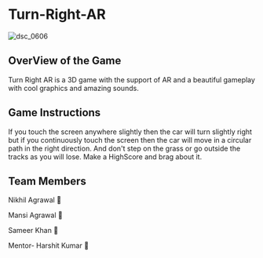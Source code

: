 # Turn-Right-AR

![dsc_0606](https://user-images.githubusercontent.com/34006152/38046257-d4e9d8e2-32dc-11e8-8e13-7dd2efcb8515.JPG)


## OverView of the Game

Turn Right AR is a 3D game with the support of AR and a beautiful gameplay with cool graphics and amazing sounds.

## Game Instructions

If you touch the screen anywhere slightly then the car will turn slightly right but if you continuously touch the screen then the car will move in a circular path in the right direction.
And don't step on the grass or go outside the tracks as you will lose.
Make a HighScore and brag about it.

##  Team Members

Nikhil Agrawal  :boy:


Mansi Agrawal  :girl:


Sameer Khan  :boy:


Mentor- Harshit Kumar   :boy:
